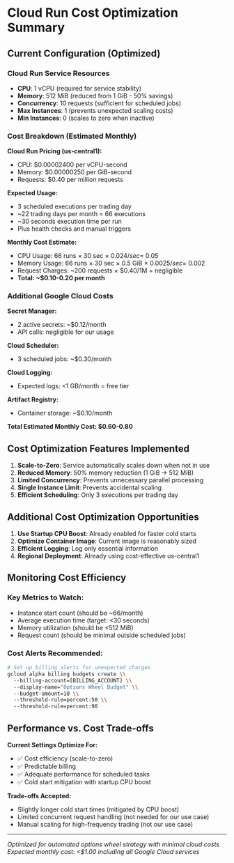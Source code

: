# Cloud Run Cost Optimization Summary

## Current Configuration (Optimized)

### Cloud Run Service Resources
- **CPU**: 1 vCPU (required for service stability)
- **Memory**: 512 MiB (reduced from 1 GiB - 50% savings)
- **Concurrency**: 10 requests (sufficient for scheduled jobs)
- **Max Instances**: 1 (prevents unexpected scaling costs)
- **Min Instances**: 0 (scales to zero when inactive)

### Cost Breakdown (Estimated Monthly)

**Cloud Run Pricing (us-central1):**
- CPU: $0.00002400 per vCPU-second
- Memory: $0.00000250 per GiB-second
- Requests: $0.40 per million requests

**Expected Usage:**
- 3 scheduled executions per trading day
- ~22 trading days per month = 66 executions
- ~30 seconds execution time per run
- Plus health checks and manual triggers

**Monthly Cost Estimate:**
- CPU Usage: 66 runs × 30 sec × $0.024/sec = ~$0.05
- Memory Usage: 66 runs × 30 sec × 0.5 GiB × $0.0025/sec = ~$0.002
- Request Charges: ~200 requests × $0.40/1M = negligible
- **Total: ~$0.10-0.20 per month**

### Additional Google Cloud Costs

**Secret Manager:**
- 2 active secrets: ~$0.12/month
- API calls: negligible for our usage

**Cloud Scheduler:**
- 3 scheduled jobs: ~$0.30/month

**Cloud Logging:**
- Expected logs: <1 GB/month = free tier

**Artifact Registry:**
- Container storage: ~$0.10/month

**Total Estimated Monthly Cost: $0.60-0.80**

## Cost Optimization Features Implemented

1. **Scale-to-Zero**: Service automatically scales down when not in use
2. **Reduced Memory**: 50% memory reduction (1 GiB → 512 MiB)
3. **Limited Concurrency**: Prevents unnecessary parallel processing
4. **Single Instance Limit**: Prevents accidental scaling
5. **Efficient Scheduling**: Only 3 executions per trading day

## Additional Cost Optimization Opportunities

1. **Use Startup CPU Boost**: Already enabled for faster cold starts
2. **Optimize Container Image**: Current image is reasonably sized
3. **Efficient Logging**: Log only essential information
4. **Regional Deployment**: Already using cost-effective us-central1

## Monitoring Cost Efficiency

### Key Metrics to Watch:
- Instance start count (should be ~66/month)
- Average execution time (target: <30 seconds)
- Memory utilization (should be <512 MiB)
- Request count (should be minimal outside scheduled jobs)

### Cost Alerts Recommended:
```bash
# Set up billing alerts for unexpected charges
gcloud alpha billing budgets create \\
  --billing-account=[BILLING_ACCOUNT] \\
  --display-name="Options Wheel Budget" \\
  --budget-amount=10 \\
  --threshold-rule=percent:50 \\
  --threshold-rule=percent:90
```

## Performance vs. Cost Trade-offs

**Current Settings Optimize For:**
- ✅ Cost efficiency (scale-to-zero)
- ✅ Predictable billing
- ✅ Adequate performance for scheduled tasks
- ✅ Cold start mitigation with startup CPU boost

**Trade-offs Accepted:**
- Slightly longer cold start times (mitigated by CPU boost)
- Limited concurrent request handling (not needed for our use case)
- Manual scaling for high-frequency trading (not our use case)

---

*Optimized for automated options wheel strategy with minimal cloud costs*
*Expected monthly cost: <$1.00 including all Google Cloud services*